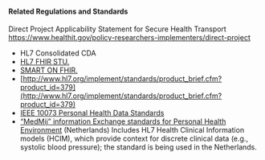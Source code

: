 #### Related Regulations and Standards

Direct Project Applicability Statement for Secure Health Transport
https://www.healthit.gov/policy-researchers-implementers/direct-project
- HL7 Consolidated CDA
- [HL7 FHIR STU.](http://www.hl7.org/FHIR/index.html)
- [SMART ON FHIR.](https://smarthealthit.org/)
- [http://www.hl7.org/implement/standards/product_brief.cfm?product_id=379](http://www.hl7.org/implement/standards/product_brief.cfm?product_id=379)
- [IEEE 10073 Personal Health Data Standards](https://standards.ieee.org/develop/wg/PHD.html)
- [“MedMij” information Exchange standards for Personal Health Environment](https://www.medmij.nl) (Netherlands) Includes HL7 Health
Clinical Information models (HCIM), which provide context for discrete clinical data (e.g., systolic blood pressure); the standard is being used in the Netherlands.